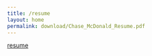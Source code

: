 ```yaml
---
title: /resume
layout: home
permalink: download/Chase_McDonald_Resume.pdf
---
```


<a href="download/Chase_McDonald_Resume.pdf">resume</a>

